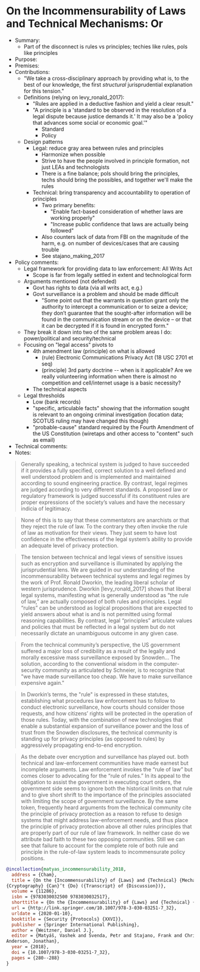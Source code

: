 # On the Incommensurability of Laws and Technical Mechanisms: Or

- Summary:
  - Part of the disconnect is rules vs principles; techies like rules, pols like principles
- Purpose:
- Premises:
- Contributions:
  - "We take a cross-disciplinary approach by providing what is, to the best of our knowledge, the first _structural_
      jurisprudential explanation for this tension."
  - Definitions (relying on levy_ronald_2017):
    - "Rules are applied in a deductive fashion and yield a clear result."
    - "A principle is a 'standard to be observed in the resolution of a legal dispute because justice demands it.' It
        may also be a 'policy that advances some social or economic goal.'"
      - Standard
      - Policy
  - Design patterns
    - Legal: reduce gray area between rules and principles
      - Harmonize when possible
      - Strive to have the people involved in principle formation, not just LEAs and technologists
      - There is a fine balance; pols should bring the principles, techs should bring the possibles, and together we'll
          make the rules
    - Technical: bring transparency and accountability to operation of principles
      - Two primary benefits:
        - "Enable fact-based consideration of whether laws are working properly"
        - "Increase public confidence that laws are actually being followed"
      - Also counters lack of data from FBI on the magnitude of the harm, e.g. on number of devices/cases that are
          causing trouble
      - See stajano_making_2017
- Policy comments:
  - Legal framework for providing data to law enforcement: All Writs Act
    - Scope is far from legally settled in extent and technological form
  - Arguments mentioned (not defended)
    - Govt has rights to data (via all writs act, e.g.)
    - Govt surveillance is a problem and should be made difficult
      - "Some point out that the warrants in question grant only the authority to intercept a communication or to seize
          a device; they don’t guarantee that the sought-after information will be found in the communication stream or
          on the device – or that it can be decrypted if it is found in encrypted form."
  - They break it down into two of the same problem areas I do: power/political and security/technical
  - Focusing on "legal access" pivots to
    - 4th amendment law (principle) on what is allowed
      - (rule) Electronic Communications Privacy Act (18 USC 2701 et seq)
      - (principle) 3rd party doctrine -- when is it applicable? Are we really volunteering information when there is
          almost no competition and cell/internet usage is a basic necessity?
    - The technical aspects
  - Legal thresholds
    - Low (bank records)
    - "specific, articulable facts" showing that the information sought is relevant to an ongoing criminal investigation
        (location data; SCOTUS ruling may have changed this though)
    - "probable-cause" standard required by the Fourth Amendment of the US Constitution (wiretaps and other access to
        "content" such as email)
- Technical comments:
- Notes:

>Generally speaking, a technical system is judged to have succeeded if it provides a fully specified, correct solution
to a well defined and well understood problem and is implemented and maintained according to sound engineering practice.
By contrast, legal regimes are judged according to very different standards. A proposed law or regulatory framework is
judged successful if its constituent rules are proper expressions of the society’s values and have the necessary indicia
of legitimacy.

>None of this is to say that these commentators are anarchists or that they reject the rule of law. To the contrary they
often invoke the rule of law as motivation for their views. They just seem to have lost confidence in the effectiveness
of the legal system’s ability to provide an adequate level of privacy protection.

>The tension between technical and legal views of sensitive issues such as encryption and surveillance is illuminated by
applying the jurisprudential lens. We are guided in our understanding of the incommensurability between technical
systems and legal regimes by the work of Prof. Ronald Dworkin, the leading liberal scholar of western jurisprudence.
Dworkin [levy_ronald_2017] shows that liberal legal systems, manifesting what is generally understood as “the rule of
law,” are actually composed of both rules and principles. Legal “rules” can be understood as logical propositions that
are expected to yield answers about what is and is not permitted using formal reasoning capabilities. By contrast, legal
“principles” articulate values and policies that must be reflected in a legal system but do not necessarily dictate an
unambiguous outcome in any given case.

>From the technical community’s perspective, the US government suffered a major loss of credibility as a result of the
legally and morally excessive mass surveillance exposed by Snowden... The solution, according to the conventional wisdom
in the computer-security community as articulated by Schneier, is to recognize that "we have made surveillance too
cheap. We have to make surveillance expensive again."

>In Dworkin’s terms, the "rule" is expressed in these statutes, establishing what procedures law enforcement has to
follow to conduct electronic surveillance, how courts should consider those requests, and how citizens’ rights will be
protected in the operation of those rules. Today, with the combination of new technologies that enable a substantial
expansion of surveillance power and the loss of trust from the Snowden disclosures, the technical community is standing
up for privacy principles (as opposed to rules) by aggressively propagating end-to-end encryption.

>As the debate over encryption and surveillance has played out. both technical and law-enforcement communities have made
earnest but incomplete arguments. Law enforcement invokes the “rule of law” but comes closer to advocating for the “rule
of rules.” In its appeal to the obligation to assist the government in executing court orders, the government side seems
to ignore both the historical limits on that rule and to give short shrift to the importance of the principles
associated with limiting the scope of government surveillance. By the same token, frequently heard arguments from the
technical community cite the principle of privacy protection as a reason to refuse to design systems that might address
law-enforcement needs, and thus place the principle of privacy protection above all other rules principles that are
properly part of our rule of law framework. In neither case do we attribute bad faith to these two opposing communities.
Still we can see that failure to account for the complete role of both rule and principle in the rule-of-law system
leads to incommensurate policy positions.

```bib
@incollection{matyas_incommensurability_2018,
  address = {Cham},
  title = {On the {Incommensurability} of {Laws} and {Technical} {Mechanisms}: {Or}, {What}
{Cryptography} {Can}’t {Do} ({Transcript} of {Discussion})},
  volume = {11286},
  isbn = {9783030032500 9783030032517},
  shorttitle = {On the {Incommensurability} of {Laws} and {Technical} {Mechanisms}},
  url = {http://link.springer.com/10.1007/978-3-030-03251-7_32},
  urldate = {2020-01-10},
  booktitle = {Security {Protocols} {XXVI}},
  publisher = {Springer International Publishing},
  author = {Weitzner, Daniel J.},
  editor = {Matyáš, Vashek and Švenda, Petr and Stajano, Frank and Christianson, Bruce and
Anderson, Jonathan},
  year = {2018},
  doi = {10.1007/978-3-030-03251-7_32},
  pages = {280--288}
}
```
